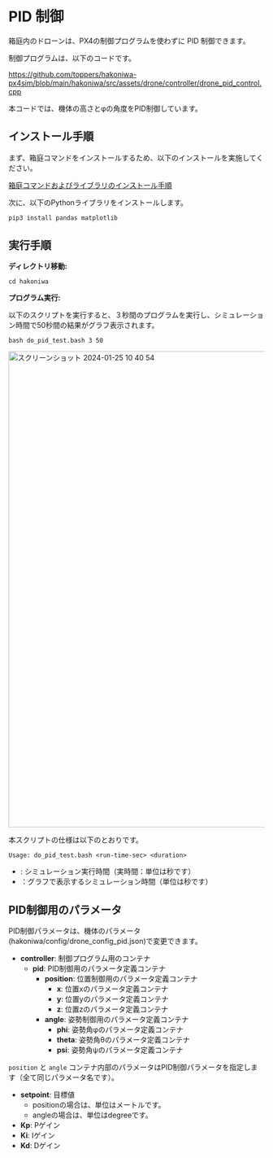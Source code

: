 # PID 制御

箱庭内のドローンは、PX4の制御プログラムを使わずに PID 制御できます。

制御プログラムは、以下のコードです。

https://github.com/toppers/hakoniwa-px4sim/blob/main/hakoniwa/src/assets/drone/controller/drone_pid_control.cpp

本コードでは、機体の高さとφの角度をPID制御しています。

## インストール手順

まず、箱庭コマンドをインストールするため、以下のインストールを実施してください。

[箱庭コマンドおよびライブラリのインストール手順](https://github.com/toppers/hakoniwa-px4sim/tree/main/hakoniwa#%E7%AE%B1%E5%BA%AD%E3%82%B3%E3%83%9E%E3%83%B3%E3%83%89%E3%81%8A%E3%82%88%E3%81%B3%E3%83%A9%E3%82%A4%E3%83%96%E3%83%A9%E3%83%AA%E3%81%AE%E3%82%A4%E3%83%B3%E3%82%B9%E3%83%88%E3%83%BC%E3%83%AB%E6%89%8B%E9%A0%86)

次に、以下のPythonライブラリをインストールします。

```sh
pip3 install pandas matplotlib
```


## 実行手順

**ディレクトリ移動:**

```
cd hakoniwa
```

**プログラム実行:**

以下のスクリプトを実行すると、３秒間のプログラムを実行し、シミュレーション時間で50秒間の結果がグラフ表示されます。

```
bash do_pid_test.bash 3 50
```

<img width="936" alt="スクリーンショット 2024-01-25 10 40 54" src="https://github.com/toppers/hakoniwa-px4sim/assets/164193/aa0192b9-8ef4-4816-98f8-f4a04e31c9d8">


本スクリプトの仕様は以下のとおりです。

```
Usage: do_pid_test.bash <run-time-sec> <duration>
```

* <run-time-sec>: シミュレーション実行時間（実時間：単位は秒です）
* <duration>：グラフで表示するシミュレーション時間（単位は秒です）

## PID制御用のパラメータ

PID制御パラメータは、機体のパラメータ(hakoniwa/config/drone_config_pid.json)で変更できます。

- **controller**: 制御プログラム用のコンテナ
  - **pid**: PID制御用のパラメータ定義コンテナ
    - **position**: 位置制御用のパラメータ定義コンテナ
      - **x**: 位置xのパラメータ定義コンテナ
      - **y**: 位置yのパラメータ定義コンテナ
      - **z**: 位置zのパラメータ定義コンテナ
    - **angle**: 姿勢制御用のパラメータ定義コンテナ
      - **phi**: 姿勢角φのパラメータ定義コンテナ
      - **theta**: 姿勢角θのパラメータ定義コンテナ
      - **psi**: 姿勢角ψのパラメータ定義コンテナ

`position` と `angle` コンテナ内部のパラメータはPID制御パラメータを指定します（全て同じパラメータ名です）。

- **setpoint**: 目標値
  - positionの場合は、単位はメートルです。
  - angleの場合は、単位はdegreeです。
- **Kp**: Pゲイン
- **Ki**: Iゲイン
- **Kd**: Dゲイン



